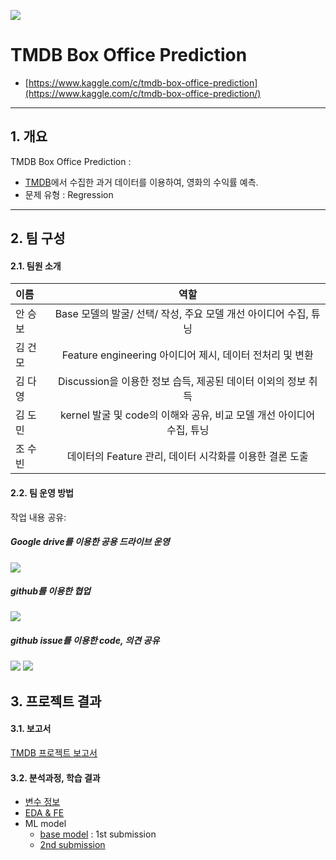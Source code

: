 ![](https://pbs.twimg.com/profile_images/789117657714831361/zGfknUu8_400x400.jpg)
# **TMDB Box Office Prediction**
- [https://www.kaggle.com/c/tmdb-box-office-prediction](https://www.kaggle.com/c/tmdb-box-office-prediction/)

___
## **1. 개요**
TMDB Box Office Prediction :
- [TMDB](https://www.themoviedb.org/)에서 수집한 과거 데이터를 이용하여, 영화의 수익률 예측.
- 문제 유형 : Regression
___
## **2. 팀 구성**
#### 2.1. **팀원 소개**
| 이름 | 역할 | 
| :------------ | :-----------: | 
| 안 승 보 | Base 모델의 발굴/ 선택/ 작성, 주요 모델 개선 아이디어 수집, 튜닝 | 
| 김 건 모 | Feature engineering 아이디어 제시, 데이터 전처리 및 변환 | 
| 김 다 영 | Discussion을 이용한 정보 습득, 제공된 데이터 이외의 정보 취득| 
| 김 도 민 | kernel 발굴 및 code의 이해와 공유, 비교 모델 개선 아이디어 수집, 튜닝 | 
| 조 수 빈 | 데이터의 Feature 관리, 데이터 시각화를 이용한 결론 도출|

#### 2.2. **팀 운영 방법**
작업 내용 공유:
##### **Google drive를 이용한 공용 드라이브 운영**
![](https://user-images.githubusercontent.com/46778769/57315246-2550d700-712e-11e9-9556-8ad8b78a6a42.PNG)
##### **github를 이용한 협업**
![](https://user-images.githubusercontent.com/46778769/56771316-3d9d2980-67f1-11e9-928e-820196dca0cf.PNG)
#####  **github issue를 이용한 code, 의견 공유**
![](https://user-images.githubusercontent.com/46778769/57352552-b2347880-71a0-11e9-91cf-aaa0c3f99136.PNG)
![](https://user-images.githubusercontent.com/46778769/57352725-325ade00-71a1-11e9-804d-9047f7a2499c.PNG)

## **3. 프로젝트 결과**
#### 3.1. 보고서
[TMDB 프로젝트 보고서](https://github.com/seungb5/TMDB-Box-office-Prediction/blob/master/TMDB%20%ED%94%84%EB%A1%9C%EC%A0%9D%ED%8A%B8%20%EB%B3%B4%EA%B3%A0%EC%84%9C.ipynb)

#### 3.2. 분석과정, 학습 결과
- [변수 정보](https://github.com/seungb5/TMDB-Box-office-Prediction/blob/master/%EB%B3%80%EC%88%98%20%EC%A0%95%EB%B3%B4_python.ipynb)
- [EDA & FE](https://github.com/seungb5/TMDB-Box-office-Prediction/blob/master/EDA%2C%20FE.ipynb)
- ML model 
  - [base model](https://www.kaggle.com/tmznql1234/base-model) : 1st submission
  - [2nd submission](https://www.kaggle.com/tmznql1234/seoul-coding-academy)